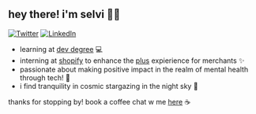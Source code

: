 ## hey there!  i'm selvi 👩‍💻

[![Twitter](https://img.shields.io/static/v1?label=%20&message=%40selviaroraa&color=blue&style=flat-square&logo=twitter)](https://twitter.com/selviaroraa) [![LinkedIn](https://img.shields.io/badge/-Selvi%20Arora-0077B5?style=flat-square&logo=linkedin)](https://www.linkedin.com/in/your-linkedin-profile)

- learning at [dev degree](www.devdegree.ca) 💻
- interning at [shopify](https://www.shopify.com/) to enhance the [plus](www.shopifyplus.com) expierience for merchants ✨
- passionate about making positive impact in the realm of mental health through tech! 🧠
- i find tranquility in cosmic stargazing in the night sky  🌃

thanks for stopping by! book a coffee chat w me [here](https://calendly.com/selvi-arora/30min?back=1&month=2023-06) ☕
